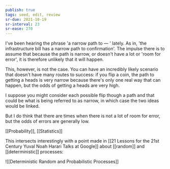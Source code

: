 ```yaml
---
publish: true
tags: seed, edit, review
sr-due: 2021-10-19
sr-interval: 23
sr-ease: 270
---
```


I've been hearing the phrase 'a narrow path to — ' lately. As in, 'the infrastructure bill has a narrow path to confirmation'. The impulse there is to assume that because the path is narrow, or doesn't have a lot or 'room for error', it is therefore unlikely that it will happen.

This, however, is not the case. You can have an incredibly likely scenario that doesn't have many routes to success: if you flip a coin, the path to getting a heads is very narrow because there's only one real way that can happen, but the odds of getting a heads are very high.

I suppose you might consider each possible flip though a path and that could be what is being referred to as narrow, in which case the two ideas would be linked.

But I do think that there are times when there is not a lot of room for error, but the odds of errors are generally low.

[[Probability]], [[Statistics]]

This intersects interestingly with a point made in [[21 Lessons for the 21st Century  Yuval Noah Harari  Talks at Google]] about [[random]] and [[deterministic]] processes:

![[Deterministic Random and Probabilistic Processes]]
